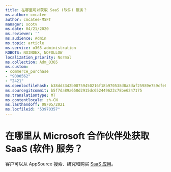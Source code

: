 ```yaml
---
title: 在哪里可以获取 SaaS (软件) 服务？
ms.author: cmcatee
author: cmcatee-MSFT
manager: scotv
ms.date: 04/21/2020
ms.reviewer: ''
ms.audience: Admin
ms.topic: article
ms.service: o365-administration
ROBOTS: NOINDEX, NOFOLLOW
localization_priority: Normal
ms.collection: Adm_O365
ms.custom:
- commerce_purchase
- "9000562"
- "2421"
ms.openlocfilehash: b38dd3342b08759450216f18b970538d8a3daf25989e759cfe8ac91b4b8154af
ms.sourcegitcommit: b5f7da89a650d2915dc652449623c78be6247175
ms.translationtype: MT
ms.contentlocale: zh-CN
ms.lasthandoff: 08/05/2021
ms.locfileid: "53970357"
---
```

# <a name="where-do-i-get-software-as-a-service-saas-apps-from-microsoft-partners"></a>在哪里从 Microsoft 合作伙伴处获取 SaaS (软件) 服务？

客户可以从 AppSource 搜索、研究和购买 [SaaS 应用](https://appsource.microsoft.com)。